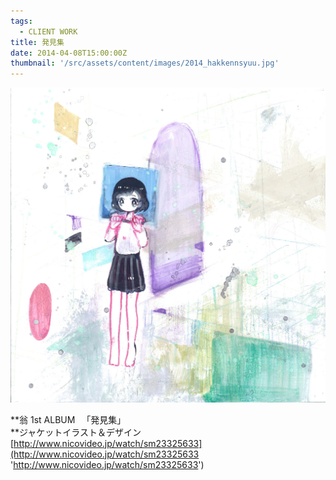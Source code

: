 ```yaml
---
tags:
  - CLIENT WORK
title: 発見集
date: 2014-04-08T15:00:00Z
thumbnail: '/src/assets/content/images/2014_hakkennsyuu.jpg'
---
```


![](/src/assets/content/images/2014_hakkennsyuu.jpg)

**翁 1st ALBUM 　「発見集」  
**ジャケットイラスト＆デザイン  
[http://www.nicovideo.jp/watch/sm23325633](http://www.nicovideo.jp/watch/sm23325633 'http://www.nicovideo.jp/watch/sm23325633')
